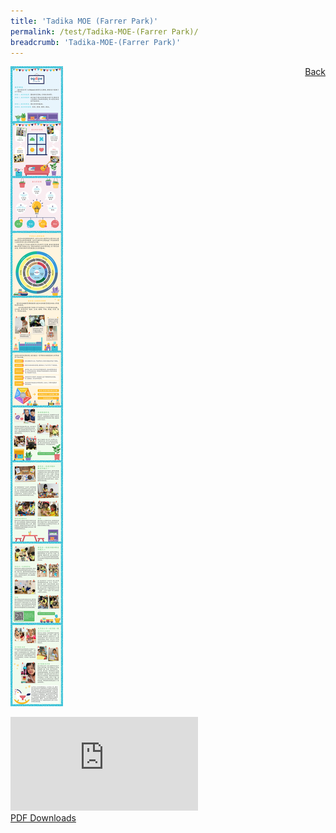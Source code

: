 ```yaml
---
title: 'Tadika MOE (Farrer Park)'
permalink: /test/Tadika-MOE-(Farrer Park)/
breadcrumb: 'Tadika-MOE-(Farrer Park)'
---
```

<a href="/gallery/pameran-bahasa-melayu-malay-language-exhibitions-b/preschool/" style="float:right;">Back</a>
 <img src="/images/AGAPE-Presch-Poster.jpg"> <br/>
<div class="video-container">
  <iframe src="https://www.youtube.com/embed/d6fmLlW8eoE" frameborder="0" allow="accelerometer; autoplay; encrypted-media; gyroscope; picture-in-picture" allowfullscreen></iframe></div>
<a href="/Sharing-Sessions/01-website-exhibitor-template-pdf.pdf" download>PDF Downloads</a>
